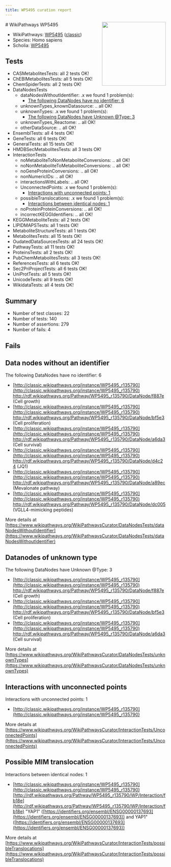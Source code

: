 ```yaml
---
title: WP5495 curation report
---
```


<img style="float: right; width: 200px" src="https://upload.wikimedia.org/wikipedia/commons/thumb/8/83/Wplogo_with_text_500.png/640px-Wplogo_with_text_500.png" />
# WikiPathways WP5495

* WikiPathways: [WP5495](https://wikipathways.org/pathways/WP5495) ([classic](https://classic.wikipathways.org/instance/WP5495))
* Species: Homo sapiens
* Scholia: [WP5495](https://scholia.toolforge.org/wikipathways/WP5495)
## Tests
* CASMetabolitesTests: all 2 tests OK!
* ChEBIMetabolitesTests: all 5 tests OK!
* ChemSpiderTests: all 2 tests OK!
* DataNodesTests
    * dataNodesWithoutIdentifier: .x we found 1 problem(s):
        * [The following DataNodes have no identifier: 6](#d2d32fa5)
    * unknownTypes_knownDatasource: .. all OK!
    * unknownTypes: .x we found 1 problem(s):
        * [The following DataNodes have Unknown @Type: 3](#839973e1)
    * unknownTypes_Reactome: .. all OK!
    * otherDataSource: .. all OK!
* EnsemblTests: all 4 tests OK!
* GeneTests: all 6 tests OK!
* GeneralTests: all 15 tests OK!
* HMDBSecMetabolitesTests: all 3 tests OK!
* InteractionTests
    * noMetaboliteToNonMetaboliteConversions: .. all OK!
    * noNonMetaboliteToMetaboliteConversions: .. all OK!
    * noGeneProteinConversions: .. all OK!
    * nonNumericIDs: .. all OK!
    * interactionsWithLabels: .. all OK!
    * UnconnectedPoints: .x we found 1 problem(s):
        * [Interactions with unconnected points: 1](#35a61ad9)
    * possibleTranslocations: .x we found 1 problem(s):
        * [Interactions between identical nodes: 1](#1c118206)
    * noProteinProteinConversions: .. all OK!
    * incorrectKEGGIdentifiers: .. all OK!
* KEGGMetaboliteTests: all 2 tests OK!
* LIPIDMAPSTests: all 1 tests OK!
* MetaboliteStructureTests: all 1 tests OK!
* MetabolitesTests: all 15 tests OK!
* OudatedDataSourcesTests: all 24 tests OK!
* PathwayTests: all 11 tests OK!
* ProteinsTests: all 2 tests OK!
* PubChemMetabolitesTests: all 3 tests OK!
* ReferencesTests: all 6 tests OK!
* Sec2PriProjectTests: all 6 tests OK!
* UniProtTests: all 5 tests OK!
* UnicodeTests: all 9 tests OK!
* WikidataTests: all 4 tests OK!


## Summary

* Number of test classes: 22
* Number of tests: 140
* Number of assertions: 279
* Number of fails: 4

## Fails

<a name="d2d32fa5" />

## Data nodes without an identifier

The following DataNodes have no identifier: 6

* [http://classic.wikipathways.org/instance/WP5495_r135790](http://classic.wikipathways.org/instance/WP5495_r135790) http://rdf.wikipathways.org/Pathway/WP5495_r135790/DataNode/f887e (Cell growth)
* [http://classic.wikipathways.org/instance/WP5495_r135790](http://classic.wikipathways.org/instance/WP5495_r135790) http://rdf.wikipathways.org/Pathway/WP5495_r135790/DataNode/bf5e3 (Cell proliferation)
* [http://classic.wikipathways.org/instance/WP5495_r135790](http://classic.wikipathways.org/instance/WP5495_r135790) http://rdf.wikipathways.org/Pathway/WP5495_r135790/DataNode/a6da3 (Cell survival)
* [http://classic.wikipathways.org/instance/WP5495_r135790](http://classic.wikipathways.org/instance/WP5495_r135790) http://rdf.wikipathways.org/Pathway/WP5495_r135790/DataNode/d4c24 (JQ1)
* [http://classic.wikipathways.org/instance/WP5495_r135790](http://classic.wikipathways.org/instance/WP5495_r135790) http://rdf.wikipathways.org/Pathway/WP5495_r135790/DataNode/a89ec (Mevalonate
pathway)
* [http://classic.wikipathways.org/instance/WP5495_r135790](http://classic.wikipathways.org/instance/WP5495_r135790) http://rdf.wikipathways.org/Pathway/WP5495_r135790/DataNode/dc005 (VGLL4-mimicking 
peptides)


More details at [https://www.wikipathways.org/WikiPathwaysCurator/DataNodesTests/dataNodesWithoutIdentifier](https://www.wikipathways.org/WikiPathwaysCurator/DataNodesTests/dataNodesWithoutIdentifier)

<a name="839973e1" />

## Datanodes of unknown type

The following DataNodes have Unknown @Type: 3

* [http://classic.wikipathways.org/instance/WP5495_r135790](http://classic.wikipathways.org/instance/WP5495_r135790) http://rdf.wikipathways.org/Pathway/WP5495_r135790/DataNode/f887e (Cell growth)
* [http://classic.wikipathways.org/instance/WP5495_r135790](http://classic.wikipathways.org/instance/WP5495_r135790) http://rdf.wikipathways.org/Pathway/WP5495_r135790/DataNode/bf5e3 (Cell proliferation)
* [http://classic.wikipathways.org/instance/WP5495_r135790](http://classic.wikipathways.org/instance/WP5495_r135790) http://rdf.wikipathways.org/Pathway/WP5495_r135790/DataNode/a6da3 (Cell survival)


More details at [https://www.wikipathways.org/WikiPathwaysCurator/DataNodesTests/unknownTypes](https://www.wikipathways.org/WikiPathwaysCurator/DataNodesTests/unknownTypes)

<a name="35a61ad9" />

## Interactions with unconnected points

Interactions with unconnected points: 1

* [http://classic.wikipathways.org/instance/WP5495_r135790](http://classic.wikipathways.org/instance/WP5495_r135790)


More details at [https://www.wikipathways.org/WikiPathwaysCurator/InteractionTests/UnconnectedPoints](https://www.wikipathways.org/WikiPathwaysCurator/InteractionTests/UnconnectedPoints)

<a name="1c118206" />

## Possible MIM translocation

Interactions between identical nodes: 1

* [http://classic.wikipathways.org/instance/WP5495_r135790](http://classic.wikipathways.org/instance/WP5495_r135790) [http://rdf.wikipathways.org/Pathway/WP5495_r135790/WP/Interaction/fb18e](http://rdf.wikipathways.org/Pathway/WP5495_r135790/WP/Interaction/fb18e) "YAP1" ([https://identifiers.org/ensembl/ENSG00000137693](https://identifiers.org/ensembl/ENSG00000137693)) and 
YAP1" ([https://identifiers.org/ensembl/ENSG00000137693](https://identifiers.org/ensembl/ENSG00000137693))


More details at [https://www.wikipathways.org/WikiPathwaysCurator/InteractionTests/possibleTranslocations](https://www.wikipathways.org/WikiPathwaysCurator/InteractionTests/possibleTranslocations)

